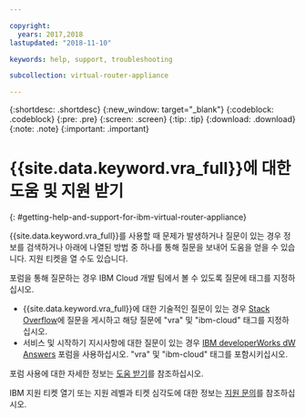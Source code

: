 ```yaml
---

copyright:
  years: 2017,2018
lastupdated: "2018-11-10"

keywords: help, support, troubleshooting

subcollection: virtual-router-appliance

---
```


{:shortdesc: .shortdesc}
{:new_window: target="_blank"}
{:codeblock: .codeblock}
{:pre: .pre}
{:screen: .screen}
{:tip: .tip}
{:download: .download}
{:note: .note}
{:important: .important}

# {{site.data.keyword.vra_full}}에 대한 도움 및 지원 받기
{: #getting-help-and-support-for-ibm-virtual-router-appliance}

{{site.data.keyword.vra_full}}를 사용할 때 문제가 발생하거나 질문이 있는 경우 정보를 검색하거나 아래에 나열된 방법 중 하나를 통해 질문을 보내어 도움을 얻을 수 있습니다. 지원 티켓을 열 수도 있습니다.

포럼을 통해 질문하는 경우 IBM Cloud 개발 팀에서 볼 수 있도록 질문에 태그를 지정하십시오.

* {{site.data.keyword.vra_full}}에 대한 기술적인 질문이 있는 경우 [Stack Overflow](https://stackoverflow.com/search?q=vra+ibm-cloud)에 질문을 게시하고 해당 질문에 "vra" 및 "ibm-cloud" 태그를 지정하십시오.
* 서비스 및 시작하기 지시사항에 대한 질문이 있는 경우 [IBM developerWorks dW Answers](https://developer.ibm.com/answers/topics/vra.html?smartspace=ibm-cloud) 포럼을 사용하십시오. "vra" 및 "ibm-cloud" 태그를 포함시키십시오.

포럼 사용에 대한 자세한 정보는 [도움 받기](/docs/get-support?topic=get-support-using-avatar)를 참조하십시오.

IBM 지원 티켓 열기 또는 지원 레벨과 티켓 심각도에 대한 정보는 [지원 문의](/docs/get-support?topic=get-support-contacting-bluemix-support-dedicated-local)를 참조하십시오.

